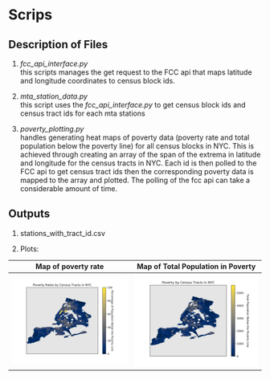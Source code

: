 # Scrips
## Description of Files
1. *fcc_api_interface.py*\
this scripts manages the get request to the FCC api that maps latitude and longitude coordinates to census block ids.

2. *mta_station_data.py*\
this script uses the *fcc_api_interface.py* to get census block ids and census tract ids for each mta stations

3. *poverty_plotting.py*\
handles generating heat maps of poverty data (poverty rate and total population below the poverty line) for all census 
blocks in NYC. This is achieved through creating an array of the span of the extrema in latitude and longitude for the 
census tracts in NYC.  Each id is then polled to the FCC api to get census tract ids then the corresponding poverty 
data is mapped to the array and plotted.  The polling of the fcc api can take a considerable amount of time.

## Outputs

1. stations_with_tract_id.csv

2. Plots:

Map of poverty rate                          | Map of Total Population in Poverty
:-------------------------------------------:|:-----------------------------------:
![poverty rate](../data/heatmap_poverty.svg) | ![total population in poverty](../data/heatmap_poverty_pop.svg)
